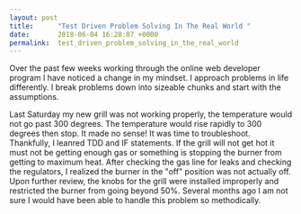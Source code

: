 ```yaml
---
layout: post
title:      "Test Driven Problem Solving In The Real World "
date:       2018-06-04 16:28:07 +0000
permalink:  test_driven_problem_solving_in_the_real_world
---
```



Over the past few weeks working through the online web developer program I have noticed a change in my mindset. I approach problems in life differently. I break problems down into sizeable chunks and start with the assumptions.

Last Saturday my new grill was not working properly, the temperature would not go past 300 degrees. The temperature would rise rapidly to 300 degrees then stop. It made no sense! It was time to troubleshoot. Thankfully, I leanred TDD and IF statements. If the grill will not get hot it must not be getting enough gas or something is stopping the burner from getting to maximum heat. After checking the gas line for leaks and checking the regulators, I realized the burner in the "off" position was not actually off. Upon further review, the knobs for the grill were installed improperly and restricted the burner from going beyond 50%. Several months ago I am not sure I would have been able to handle this problem so methodically.
